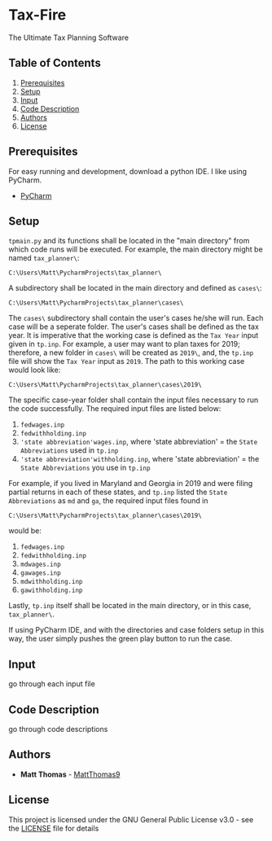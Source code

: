 # Tax-Fire

The Ultimate Tax Planning Software

## Table of Contents

1. [Prerequisites](#prerequisites)
2. [Setup](#setup)
3. [Input](#input)
4. [Code Description](#code-description)
5. [Authors](#authors)
6. [License](#license)

## Prerequisites

For easy running and development, download a python IDE. I like using PyCharm.

* [PyCharm](https://www.jetbrains.com/pycharm/)

## Setup

`tpmain.py` and its functions shall be located in the "main directory" from which code runs will be executed.
For example, the main directory might be named `tax_planner\`:
```
C:\Users\Matt\PycharmProjects\tax_planner\
```
A subdirectory shall be located in the main directory and defined as `cases\`: 
```
C:\Users\Matt\PycharmProjects\tax_planner\cases\
```
The `cases\` subdirectory shall contain the user's cases he/she will run. Each case will be a seperate folder. 
The user's cases shall be defined as the tax year. 
It is imperative that the working case is defined as the `Tax Year` input given in `tp.inp`.
For example, a user may want to plan taxes for 2019; therefore, a new folder in `cases\` will be created as `2019\`, and,
the `tp.inp` file will show the `Tax Year` input as `2019`.
The path to this working case would look like:
```
C:\Users\Matt\PycharmProjects\tax_planner\cases\2019\
```
The specific case-year folder shall contain the input files necessary to run the code successfully.
The required input files are listed below:

1. `fedwages.inp`
2. `fedwithholding.inp`
3. `'state abbreviation'wages.inp`, where 'state abbreviation' = the `State Abbreviations` used in `tp.inp`
4. `'state abbreviation'withholding.inp`, where 'state abbreviation' = the `State Abbreviations` you use in `tp.inp`

For example, if you lived in Maryland and Georgia in 2019 and were filing partial returns in each of these states,
and `tp.inp` listed the `State Abbreviations` as `md` and `ga`, the required input files found in
```
C:\Users\Matt\PycharmProjects\tax_planner\cases\2019\
``` 
would be:

1. `fedwages.inp`
2. `fedwithholding.inp`
3. `mdwages.inp`
4. `gawages.inp`
5. `mdwithholding.inp`
6. `gawithholding.inp`

Lastly, `tp.inp` itself shall be located in the main directory, or in this case, `tax_planner\`.

If using PyCharm IDE, and with the directories and case folders setup in this way, the user simply pushes the green
play button to run the case.

## Input

go through each input file

## Code Description

go through code descriptions

## Authors

* **Matt Thomas** - [MattThomas9](https://github.com/MattThomas9)

## License

This project is licensed under the GNU General Public License v3.0 - see the [LICENSE](LICENSE) file for details
